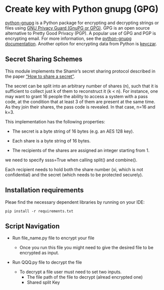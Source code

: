 

# Create key with Python gnupg (GPG)

[python-gnupg](https://code.google.com/archive/p/python-gnupg/) is a Python package for encrypting and decrypting strings or files using [GNU Privacy Guard (GnuPG or GPG)](https://en.wikipedia.org/wiki/GNU_Privacy_Guard). GPG is an open source alternative to Pretty Good Privacy (PGP). A popular use of GPG and PGP is encrypting email. For more information, see the [python-gnupg documentation](https://pythonhosted.org/python-gnupg/). Another option for encrypting data from Python is [keyczar](https://github.com/google/keyczar).

## Secret Sharing Schemes 


This module implements the Shamir’s secret sharing protocol described in the paper [“How to share a secret”](http://citeseerx.ist.psu.edu/viewdoc/download?doi=10.1.1.80.8910&rep=rep1&type=pdf).

The secret can be split into an arbitrary number of shares (n), such that it is sufficient to collect just k of them to reconstruct it (k < n). For instance, one may want to grant 16 people the ability to access a system with a pass code, at the condition that at least 3 of them are present at the same time. As they join their shares, the pass code is revealed. In that case, n=16 and k=3.


This implementation has the following properties:

-   The secret is a byte string of 16 bytes (e.g. an AES 128 key).

-   Each share is a byte string of 16 bytes.

-   The recipients of the shares are assigned an integer starting from 1.

we need to specify ssss=True when calling split() and combine().

Each recipient needs to hold both the share number (xi, which is not confidential) and the secret (which needs to be protected securely).

## Installation requirements

Pleae find the necessary dependent libraries by running on your IDE: 

````
pip install -r requirements.txt

````
## Script Navigation
-   Run file_name.py file to encrypt your file
    -   Once you run this file you might need to give the desired file to be encrypted as input.

-   Run QQQ.py file to decrypt the file
    -   To decrypt a file user must need to set two inputs.
        -   The file path of the file to decrypt (alread encrypted one)
        -   Shared split Key



